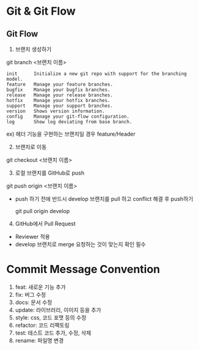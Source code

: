 # Git & Git Flow

## Git Flow

1. 브랜치 생성하기

  git branch <브랜치 이름>
  
```
init      Initialize a new git repo with support for the branching model.
feature   Manage your feature branches.
bugfix    Manage your bugfix branches.
release   Manage your release branches.
hotfix    Manage your hotfix branches.
support   Manage your support branches.
version   Shows version information.
config    Manage your git-flow configuration.
log       Show log deviating from base branch.
```

  ex) 헤더 기능을 구현하는 브랜치일 경우 feature/Header
  
  
2. 브랜치로 이동

  git checkout <브랜치 이름>
  
  
3. 로컬 브랜치를 GitHub로 push

  git push origin <브랜치 이름>
  
- push 하기 전에 반드시 develop 브랜치를 pull 하고 conflict 해결 후 push하기

  git pull origin develop
  
  
4. GitHub에서 Pull Request
- Reviewer 적용
- develop 브랜치로 merge 요청하는 것이 맞는지 확인 필수

# Commit Message Convention

1. feat: 새로운 기능 추가<br>
2. fix: 버그 수정<br>
3. docs: 문서 수정<br>
4. update: 라이브러리, 이미지 등을 추가<br>
5. style: css, 코드 포맷 등의 수정<br>
6. refactor: 코드 리팩토링<br>
7. test: 테스트 코드 추가, 수정, 삭제<br>
8. rename: 파일명 변경<br>
